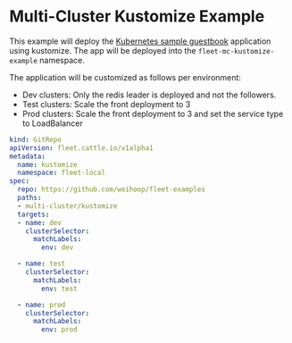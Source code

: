 # Multi-Cluster Kustomize Example

This example will deploy the [Kubernetes sample guestbook](https://github.com/kubernetes/examples/tree/master/guestbook/) application
using kustomize. The app will be deployed into the `fleet-mc-kustomize-example` namespace.

The application will be customized as follows per environment:

* Dev clusters: Only the redis leader is deployed and not the followers.
* Test clusters: Scale the front deployment to 3
* Prod clusters: Scale the front deployment to 3 and set the service type to LoadBalancer

```yaml
kind: GitRepo
apiVersion: fleet.cattle.io/v1alpha1
metadata:
  name: kustomize
  namespace: fleet-local
spec:
  repo: https://github.com/weihoop/fleet-examples
  paths:
  - multi-cluster/kustomize
  targets:
  - name: dev
    clusterSelector:
      matchLabels:
        env: dev

  - name: test
    clusterSelector:
      matchLabels:
        env: test

  - name: prod
    clusterSelector:
      matchLabels:
        env: prod
```

